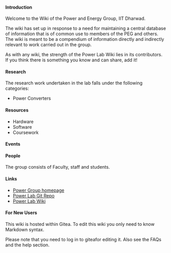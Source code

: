 #### Introduction
Welcome to the Wiki of the Power and Energy Group, IIT Dharwad.

The wiki has set up in response to a need for maintaining a central database of information that is of common use to members of the PEG and others. The wiki is meant to be a compendium of information directly and indirectly relevant to  work carried out in the group. 

As with any wiki, the strength of the Power Lab Wiki lies in its contributors. If you think there is something you know and can share, add it!

#### Research
The research work undertaken in the lab falls under the following categories:
- Power Converters

#### Resources
* Hardware
* Software
* Coursework

#### Events

#### People
The group consists of Faculty, staff and students. 

#### Links
- [Power Group homepage](https://sites.google.com/iitdh.ac.in/peg-iitdh)
- [Power Lab Git Repo](https://gitea.iitdh.ac.in/PEG)
- [Power Lab Wiki](tbd)

#### For New Users
This wiki is hosted within Gitea. To edit this wiki you only need to know Markdown syntax.

Please note that you need to log in to giteafor editing it.
Also see the FAQs and the help section.